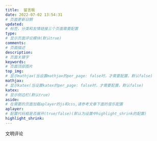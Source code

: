 ```yaml
---
title:  留言板
date: 2022-07-02 13:54:31
# 页面更新日期
updated: 
# 标签，分类和友情链接三个页面需要配置
type: 
# 显示页面评论模块(默认true)
comments: 
# 页面描述
description: 
# 页面关键字
keywords: 
# 页面顶部图片
top_img: 
# 显示mathjax(当设置mathjax的per_page: false时，才需要配置，默认false)
mathjax: 
# 显示katex(当设置katex的per_page: false时，才需要配置，默认false)
katex: 
# 显示侧边栏(默认true)
aside:
# 在需要的页面加载aplayer的js和css,请参考文章下面的音乐配置
aplayer:
# 配置代码框是否展开(true/false)(默认为设置中highlight_shrink的配置)
highlight_shrink:
---
```


文明评论

